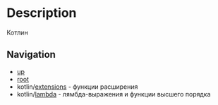 # Description
Котлин

## Navigation
+ [up](https://github.com/friendboy1/Templates/tree/master)
+ [root](https://github.com/friendboy1/Templates/tree/master)
+ kotlin/[extensions](https://github.com/friendboy1/Templates/tree/kotlin_extensions) - функции расширения
+ kotlin/[lambda](https://github.com/friendboy1/Templates/tree/kotlin_lambda) - лямбда-выражения и функции высшего порядка
